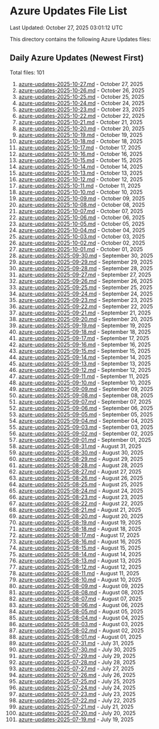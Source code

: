# Azure Updates File List

Last Updated: October 27, 2025 03:01:12 UTC

This directory contains the following Azure Updates files:

## Daily Azure Updates (Newest First)

Total files: 101

1. [azure-updates-2025-10-27.md](./azure-updates-2025-10-27.md) - October 27, 2025
2. [azure-updates-2025-10-26.md](./azure-updates-2025-10-26.md) - October 26, 2025
3. [azure-updates-2025-10-25.md](./azure-updates-2025-10-25.md) - October 25, 2025
4. [azure-updates-2025-10-24.md](./azure-updates-2025-10-24.md) - October 24, 2025
5. [azure-updates-2025-10-23.md](./azure-updates-2025-10-23.md) - October 23, 2025
6. [azure-updates-2025-10-22.md](./azure-updates-2025-10-22.md) - October 22, 2025
7. [azure-updates-2025-10-21.md](./azure-updates-2025-10-21.md) - October 21, 2025
8. [azure-updates-2025-10-20.md](./azure-updates-2025-10-20.md) - October 20, 2025
9. [azure-updates-2025-10-19.md](./azure-updates-2025-10-19.md) - October 19, 2025
10. [azure-updates-2025-10-18.md](./azure-updates-2025-10-18.md) - October 18, 2025
11. [azure-updates-2025-10-17.md](./azure-updates-2025-10-17.md) - October 17, 2025
12. [azure-updates-2025-10-16.md](./azure-updates-2025-10-16.md) - October 16, 2025
13. [azure-updates-2025-10-15.md](./azure-updates-2025-10-15.md) - October 15, 2025
14. [azure-updates-2025-10-14.md](./azure-updates-2025-10-14.md) - October 14, 2025
15. [azure-updates-2025-10-13.md](./azure-updates-2025-10-13.md) - October 13, 2025
16. [azure-updates-2025-10-12.md](./azure-updates-2025-10-12.md) - October 12, 2025
17. [azure-updates-2025-10-11.md](./azure-updates-2025-10-11.md) - October 11, 2025
18. [azure-updates-2025-10-10.md](./azure-updates-2025-10-10.md) - October 10, 2025
19. [azure-updates-2025-10-09.md](./azure-updates-2025-10-09.md) - October 09, 2025
20. [azure-updates-2025-10-08.md](./azure-updates-2025-10-08.md) - October 08, 2025
21. [azure-updates-2025-10-07.md](./azure-updates-2025-10-07.md) - October 07, 2025
22. [azure-updates-2025-10-06.md](./azure-updates-2025-10-06.md) - October 06, 2025
23. [azure-updates-2025-10-05.md](./azure-updates-2025-10-05.md) - October 05, 2025
24. [azure-updates-2025-10-04.md](./azure-updates-2025-10-04.md) - October 04, 2025
25. [azure-updates-2025-10-03.md](./azure-updates-2025-10-03.md) - October 03, 2025
26. [azure-updates-2025-10-02.md](./azure-updates-2025-10-02.md) - October 02, 2025
27. [azure-updates-2025-10-01.md](./azure-updates-2025-10-01.md) - October 01, 2025
28. [azure-updates-2025-09-30.md](./azure-updates-2025-09-30.md) - September 30, 2025
29. [azure-updates-2025-09-29.md](./azure-updates-2025-09-29.md) - September 29, 2025
30. [azure-updates-2025-09-28.md](./azure-updates-2025-09-28.md) - September 28, 2025
31. [azure-updates-2025-09-27.md](./azure-updates-2025-09-27.md) - September 27, 2025
32. [azure-updates-2025-09-26.md](./azure-updates-2025-09-26.md) - September 26, 2025
33. [azure-updates-2025-09-25.md](./azure-updates-2025-09-25.md) - September 25, 2025
34. [azure-updates-2025-09-24.md](./azure-updates-2025-09-24.md) - September 24, 2025
35. [azure-updates-2025-09-23.md](./azure-updates-2025-09-23.md) - September 23, 2025
36. [azure-updates-2025-09-22.md](./azure-updates-2025-09-22.md) - September 22, 2025
37. [azure-updates-2025-09-21.md](./azure-updates-2025-09-21.md) - September 21, 2025
38. [azure-updates-2025-09-20.md](./azure-updates-2025-09-20.md) - September 20, 2025
39. [azure-updates-2025-09-19.md](./azure-updates-2025-09-19.md) - September 19, 2025
40. [azure-updates-2025-09-18.md](./azure-updates-2025-09-18.md) - September 18, 2025
41. [azure-updates-2025-09-17.md](./azure-updates-2025-09-17.md) - September 17, 2025
42. [azure-updates-2025-09-16.md](./azure-updates-2025-09-16.md) - September 16, 2025
43. [azure-updates-2025-09-15.md](./azure-updates-2025-09-15.md) - September 15, 2025
44. [azure-updates-2025-09-14.md](./azure-updates-2025-09-14.md) - September 14, 2025
45. [azure-updates-2025-09-13.md](./azure-updates-2025-09-13.md) - September 13, 2025
46. [azure-updates-2025-09-12.md](./azure-updates-2025-09-12.md) - September 12, 2025
47. [azure-updates-2025-09-11.md](./azure-updates-2025-09-11.md) - September 11, 2025
48. [azure-updates-2025-09-10.md](./azure-updates-2025-09-10.md) - September 10, 2025
49. [azure-updates-2025-09-09.md](./azure-updates-2025-09-09.md) - September 09, 2025
50. [azure-updates-2025-09-08.md](./azure-updates-2025-09-08.md) - September 08, 2025
51. [azure-updates-2025-09-07.md](./azure-updates-2025-09-07.md) - September 07, 2025
52. [azure-updates-2025-09-06.md](./azure-updates-2025-09-06.md) - September 06, 2025
53. [azure-updates-2025-09-05.md](./azure-updates-2025-09-05.md) - September 05, 2025
54. [azure-updates-2025-09-04.md](./azure-updates-2025-09-04.md) - September 04, 2025
55. [azure-updates-2025-09-03.md](./azure-updates-2025-09-03.md) - September 03, 2025
56. [azure-updates-2025-09-02.md](./azure-updates-2025-09-02.md) - September 02, 2025
57. [azure-updates-2025-09-01.md](./azure-updates-2025-09-01.md) - September 01, 2025
58. [azure-updates-2025-08-31.md](./azure-updates-2025-08-31.md) - August 31, 2025
59. [azure-updates-2025-08-30.md](./azure-updates-2025-08-30.md) - August 30, 2025
60. [azure-updates-2025-08-29.md](./azure-updates-2025-08-29.md) - August 29, 2025
61. [azure-updates-2025-08-28.md](./azure-updates-2025-08-28.md) - August 28, 2025
62. [azure-updates-2025-08-27.md](./azure-updates-2025-08-27.md) - August 27, 2025
63. [azure-updates-2025-08-26.md](./azure-updates-2025-08-26.md) - August 26, 2025
64. [azure-updates-2025-08-25.md](./azure-updates-2025-08-25.md) - August 25, 2025
65. [azure-updates-2025-08-24.md](./azure-updates-2025-08-24.md) - August 24, 2025
66. [azure-updates-2025-08-23.md](./azure-updates-2025-08-23.md) - August 23, 2025
67. [azure-updates-2025-08-22.md](./azure-updates-2025-08-22.md) - August 22, 2025
68. [azure-updates-2025-08-21.md](./azure-updates-2025-08-21.md) - August 21, 2025
69. [azure-updates-2025-08-20.md](./azure-updates-2025-08-20.md) - August 20, 2025
70. [azure-updates-2025-08-19.md](./azure-updates-2025-08-19.md) - August 19, 2025
71. [azure-updates-2025-08-18.md](./azure-updates-2025-08-18.md) - August 18, 2025
72. [azure-updates-2025-08-17.md](./azure-updates-2025-08-17.md) - August 17, 2025
73. [azure-updates-2025-08-16.md](./azure-updates-2025-08-16.md) - August 16, 2025
74. [azure-updates-2025-08-15.md](./azure-updates-2025-08-15.md) - August 15, 2025
75. [azure-updates-2025-08-14.md](./azure-updates-2025-08-14.md) - August 14, 2025
76. [azure-updates-2025-08-13.md](./azure-updates-2025-08-13.md) - August 13, 2025
77. [azure-updates-2025-08-12.md](./azure-updates-2025-08-12.md) - August 12, 2025
78. [azure-updates-2025-08-11.md](./azure-updates-2025-08-11.md) - August 11, 2025
79. [azure-updates-2025-08-10.md](./azure-updates-2025-08-10.md) - August 10, 2025
80. [azure-updates-2025-08-09.md](./azure-updates-2025-08-09.md) - August 09, 2025
81. [azure-updates-2025-08-08.md](./azure-updates-2025-08-08.md) - August 08, 2025
82. [azure-updates-2025-08-07.md](./azure-updates-2025-08-07.md) - August 07, 2025
83. [azure-updates-2025-08-06.md](./azure-updates-2025-08-06.md) - August 06, 2025
84. [azure-updates-2025-08-05.md](./azure-updates-2025-08-05.md) - August 05, 2025
85. [azure-updates-2025-08-04.md](./azure-updates-2025-08-04.md) - August 04, 2025
86. [azure-updates-2025-08-03.md](./azure-updates-2025-08-03.md) - August 03, 2025
87. [azure-updates-2025-08-02.md](./azure-updates-2025-08-02.md) - August 02, 2025
88. [azure-updates-2025-08-01.md](./azure-updates-2025-08-01.md) - August 01, 2025
89. [azure-updates-2025-07-31.md](./azure-updates-2025-07-31.md) - July 31, 2025
90. [azure-updates-2025-07-30.md](./azure-updates-2025-07-30.md) - July 30, 2025
91. [azure-updates-2025-07-29.md](./azure-updates-2025-07-29.md) - July 29, 2025
92. [azure-updates-2025-07-28.md](./azure-updates-2025-07-28.md) - July 28, 2025
93. [azure-updates-2025-07-27.md](./azure-updates-2025-07-27.md) - July 27, 2025
94. [azure-updates-2025-07-26.md](./azure-updates-2025-07-26.md) - July 26, 2025
95. [azure-updates-2025-07-25.md](./azure-updates-2025-07-25.md) - July 25, 2025
96. [azure-updates-2025-07-24.md](./azure-updates-2025-07-24.md) - July 24, 2025
97. [azure-updates-2025-07-23.md](./azure-updates-2025-07-23.md) - July 23, 2025
98. [azure-updates-2025-07-22.md](./azure-updates-2025-07-22.md) - July 22, 2025
99. [azure-updates-2025-07-21.md](./azure-updates-2025-07-21.md) - July 21, 2025
100. [azure-updates-2025-07-20.md](./azure-updates-2025-07-20.md) - July 20, 2025
101. [azure-updates-2025-07-19.md](./azure-updates-2025-07-19.md) - July 19, 2025
